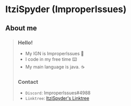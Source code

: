 # ItziSpyder (ImproperIssues) 
## About me

 > ### Hello!
 > - My IGN is ImproperIssues 🔰
 > - I code in my free time ⌨️
 > - My main language is java. ☕
 >
 > ### Contact
 > - `Discord`: ImproperIssues#4988 
 > - `Linktree`: [ItziSpyder's Linktree](https://linktr.ee/ItziSpyder)
